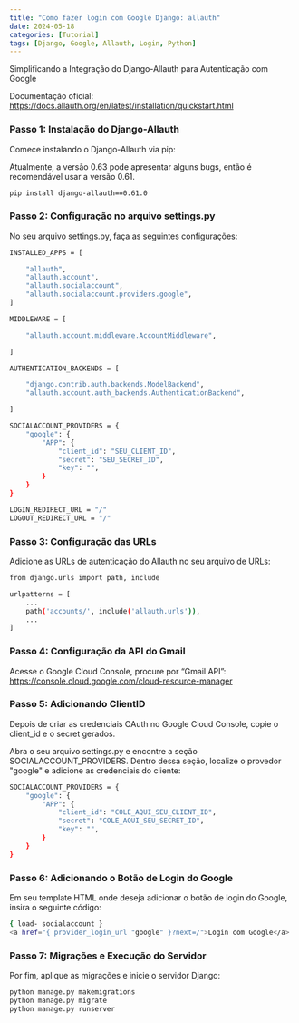 ```yaml
---
title: "Como fazer login com Google Django: allauth"
date: 2024-05-18
categories: [Tutorial]
tags: [Django, Google, Allauth, Login, Python]
---
```


Simplificando a Integração do Django-Allauth para Autenticação com Google

Documentação oficial: https://docs.allauth.org/en/latest/installation/quickstart.html

### Passo 1: Instalação do Django-Allauth

Comece instalando o Django-Allauth via pip:

Atualmente, a versão 0.63 pode apresentar alguns bugs, então é recomendável usar a versão 0.61.

```bash
pip install django-allauth==0.61.0
```

### Passo 2: Configuração no arquivo settings.py

No seu arquivo settings.py, faça as seguintes configurações:

```bash
INSTALLED_APPS = [

    "allauth",
    "allauth.account",
    "allauth.socialaccount",
    "allauth.socialaccount.providers.google",
]

MIDDLEWARE = [

    "allauth.account.middleware.AccountMiddleware",

]

AUTHENTICATION_BACKENDS = [

    "django.contrib.auth.backends.ModelBackend",
    "allauth.account.auth_backends.AuthenticationBackend",

]

SOCIALACCOUNT_PROVIDERS = {
    "google": {
        "APP": {
            "client_id": "SEU_CLIENT_ID",
            "secret": "SEU_SECRET_ID",
            "key": "",
        }
    }
}

LOGIN_REDIRECT_URL = "/"
LOGOUT_REDIRECT_URL = "/"
```

### Passo 3: Configuração das URLs

Adicione as URLs de autenticação do Allauth no seu arquivo de URLs:

```bash
from django.urls import path, include

urlpatterns = [
    ...
    path('accounts/', include('allauth.urls')),
    ...
]
```

### Passo 4: Configuração da API do Gmail

Acesse o Google Cloud Console, procure por “Gmail API”: https://console.cloud.google.com/cloud-resource-manager

### Passo 5: Adicionando ClientID

Depois de criar as credenciais OAuth no Google Cloud Console, copie o client_id e o secret gerados.

Abra o seu arquivo settings.py e encontre a seção SOCIALACCOUNT_PROVIDERS. Dentro dessa seção, localize o provedor "google" e adicione as credenciais do cliente:

```bash
SOCIALACCOUNT_PROVIDERS = {
    "google": {
        "APP": {
            "client_id": "COLE_AQUI_SEU_CLIENT_ID",
            "secret": "COLE_AQUI_SEU_SECRET_ID",
            "key": "",
        }
    }
}
```

### Passo 6: Adicionando o Botão de Login do Google

Em seu template HTML onde deseja adicionar o botão de login do Google, insira o seguinte código:
```bash
{ load- socialaccount }
<a href="{ provider_login_url "google" }?next=/">Login com Google</a>
```

### Passo 7: Migrações e Execução do Servidor

Por fim, aplique as migrações e inicie o servidor Django:

```bash
python manage.py makemigrations
python manage.py migrate
python manage.py runserver
```
